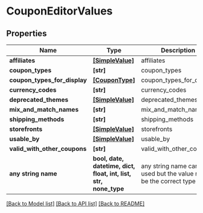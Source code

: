 # CouponEditorValues


## Properties
Name | Type | Description | Notes
------------ | ------------- | ------------- | -------------
**affiliates** | [**[SimpleValue]**](SimpleValue.md) | affiliates | [optional] 
**coupon_types** | **[str]** | coupon_types | [optional] 
**coupon_types_for_display** | [**[CouponType]**](CouponType.md) | coupon_types_for_display | [optional] 
**currency_codes** | **[str]** | currency_codes | [optional] 
**deprecated_themes** | [**[SimpleValue]**](SimpleValue.md) | deprecated_themes | [optional] 
**mix_and_match_names** | **[str]** | mix_and_match_names | [optional] 
**shipping_methods** | **[str]** | shipping_methods | [optional] 
**storefronts** | [**[SimpleValue]**](SimpleValue.md) | storefronts | [optional] 
**usable_by** | [**[SimpleValue]**](SimpleValue.md) | usable_by | [optional] 
**valid_with_other_coupons** | **[str]** | valid_with_other_coupons | [optional] 
**any string name** | **bool, date, datetime, dict, float, int, list, str, none_type** | any string name can be used but the value must be the correct type | [optional]

[[Back to Model list]](../README.md#documentation-for-models) [[Back to API list]](../README.md#documentation-for-api-endpoints) [[Back to README]](../README.md)


